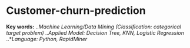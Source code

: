 # Customer-churn-prediction
**Key words:**
..*_Machine Learning/Data Mining (Classification: categorical target problem)_
..*_Applied Model: Decision Tree, KNN, Logistic Regression_
..*_Language: Python, RapidMiner_
